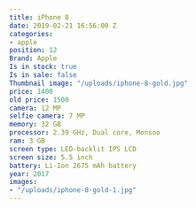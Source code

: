 ```yaml
---
title: iPhone 8
date: 2019-02-21 16:56:00 Z
categories:
- apple
position: 12
Brand: Apple
Is in stock: true
Is in sale: false
Thumbnail image: "/uploads/iphone-8-gold.jpg"
price: 1400
old price: 1500
camera: 12 MP
selfie camera: 7 MP
memory: 32 GB
processor: 2.39 GHz, Dual core, Monsoo
ram: 3 GB
screen type: LED-backlit IPS LCD
screen size: 5.5 inch
battery: Li-Ion 2675 mAh battery
year: 2017
images:
- "/uploads/iphone-8-gold-1.jpg"
---
```


